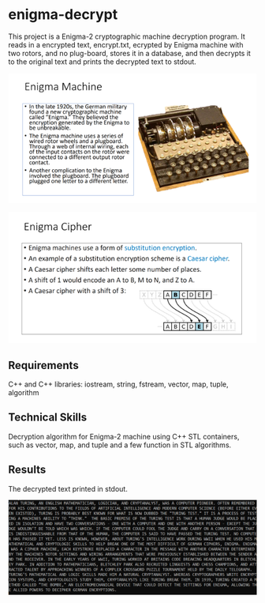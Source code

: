 # enigma-decrypt
This project is a Enigma-2 cryptographic machine decryption program. It reads in a encrypted text, encrypt.txt, ecrypted by Enigma machine with two rotors, and no plug-board, stores it in a database, and then decrypts it to the original text and prints the decrypted text to stdout.

![image](https://github.com/carab9/enigma-decrypt/blob/main/enigma_machine1.png?raw=true)

![image](https://github.com/carab9/enigma-decrypt/blob/main/enigma_machine2.png?raw=true)

## Requirements
C++ and C++ libraries: iostream, string, fstream, vector, map, tuple, algorithm

## Technical Skills
Decryption algorithm for Enigma-2 machine using C++ STL containers, such as vector, map, and tuple and a few function in STL algorithms.

## Results
The decrypted text printed in stdout.

![image](https://github.com/carab9/enigma-decrypt/blob/main/enigma_decrypted.png?raw=true)
